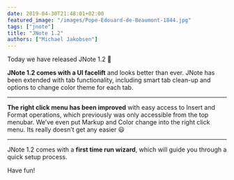 ```yaml
---
date: 2019-04-30T21:48:01+02:00
featured_image: "/images/Pope-Edouard-de-Beaumont-1844.jpg"
tags: ["jnote"]
title: "JNote 1.2"
authors: ["Michael Jakobsen"]
---
```


Today we have released JNote 1.2 🎉

**JNote 1.2 comes with a UI facelift** and looks better than ever.
JNote has been extended with tab functionality, including smart tab clean-up and options to change color theme for each tab.

- - - - - -

**The right click menu has been improved** with easy access to Insert and Format operations, which previously was only accessible from the top menubar. We’ve even put Markup and Color change into the right click menu. Its really doesn’t get any easier 😃

- - - - - -

JNote 1.2 comes with a **first time run wizard**, which will guide you through a quick setup process.

Have fun!